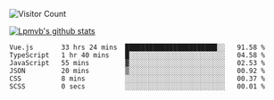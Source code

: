![Visitor Count](https://profile-counter.glitch.me/Lpmvb/count.svg)

[![Lpmvb's github stats](https://github-readme-stats.vercel.app/api?username=lpmvb&show_icons=true&title_color=fff&icon_color=79ff97&text_color=9f9f9f&bg_color=151515)](https://github.com/anuraghazra/github-readme-stats)

<!--
Here are some ideas to get you started:

- 🔭 I’m currently working on ...
- 🌱 I’m currently learning ...
- 👯 I’m looking to collaborate on ...
- 🤔 I’m looking for help with ...
- 💬 Ask me about ...
- 📫 How to reach me: ...
- 😄 Pronouns: ...
- ⚡ Fun fact: ...
-->

<!--START_SECTION:waka-->

```text
Vue.js       33 hrs 24 mins  ███████████████████████░░   91.58 %
TypeScript   1 hr 40 mins    █░░░░░░░░░░░░░░░░░░░░░░░░   04.58 %
JavaScript   55 mins         ▓░░░░░░░░░░░░░░░░░░░░░░░░   02.53 %
JSON         20 mins         ▒░░░░░░░░░░░░░░░░░░░░░░░░   00.92 %
CSS          8 mins          ░░░░░░░░░░░░░░░░░░░░░░░░░   00.37 %
SCSS         0 secs          ░░░░░░░░░░░░░░░░░░░░░░░░░   00.01 %
```

<!--END_SECTION:waka-->
